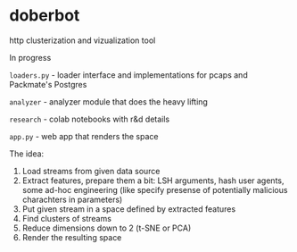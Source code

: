 # doberbot
http clusterization and vizualization tool

In progress

`loaders.py` - loader interface and implementations for pcaps and Packmate's Postgres

`analyzer` - analyzer module that does the heavy lifting

`research` - colab notebooks with r&d details

`app.py` - web app that renders the space

The idea:
1. Load streams from given data source
2. Extract features, prepare them a bit: LSH arguments, hash user agents, some ad-hoc engineering (like specify presense of potentially malicious charachters in parameters)
3. Put given stream in a space defined by extracted features
4. Find clusters of streams
5. Reduce dimensions down to 2 (t-SNE or PCA)
5. Render the resulting space 
